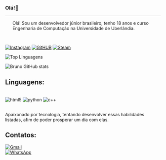 ### Olá!👋
<hr>

<ol>
Olá! Sou um desenvolvedor júnior brasileiro, tenho 18 anos e curso Engenharia de Computação na Universidade de Uberlândia.
</ol><br>

[![Instagram](https://img.shields.io/badge/Instagram-E4405F?style=for-the-badge&logo=instagram&logoColor=white)](https://instagram.com/bruno.p.sousa_)
[![GitHUB](https://img.shields.io/badge/GitHub-100000?style=for-the-badge&logo=github&logoColor=white)](https://github.com/09Ghost90)
[![Steam](https://img.shields.io/badge/Steam-000000?style=for-the-badge&logo=steam&logoColor=white)](https://steamcommunity.com/id/scorpionwind/)<br>

![Top Linguagens](https://github-readme-stats.vercel.app/api/top-langs/?username=09Ghost90&hide_progress=true)

![Bruno GitHub stats](https://github-readme-stats.vercel.app/api?username=09Ghost90&aghazra&show_icons=true&theme=dark)

### <h2>Linguagens:</h2>

<div style="display: inline_block"><br/>
    <img align="center" alt="html5" src="https://img.shields.io/badge/Python-14354C?style=for-the-badge&logo=python&logoColor=white" />
    <img align="center" alt="python" src="https://img.shields.io/badge/C%2B%2B-00599C?style=for-the-badge&logo=c%2B%2B&logoColor=white" /> 
    <img align="center" alt="c++" src="https://img.shields.io/badge/HTML5-E34F26?style=for-the-badge&logo=html5&logoColor=white" />
</div><br>

Apaixonado por tecnologia, tentando desenvolver essas habilidades listadas, afim de poder prosperar um dia com elas.

<h2>Contatos:</h2>

[![Gmail](https://img.shields.io/badge/Gmail-D14836?style=for-the-badge&logo=gmail&logoColor=white)](https://brunosousapereira.az@gmail.com)<br>
[![WhatsApp](https://img.shields.io/badge/WhatsApp-25D366?style=for-the-badge&logo=whatsapp&logoColor=white)](https://api.whatsapp.com/send?phone=5534998878170)
